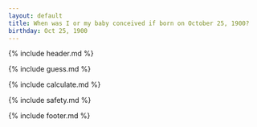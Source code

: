 ```yaml
---
layout: default
title: When was I or my baby conceived if born on October 25, 1900?
birthday: Oct 25, 1900
---
```


{% include header.md %}

{% include guess.md %}

{% include calculate.md %}

{% include safety.md %}

{% include footer.md %}



